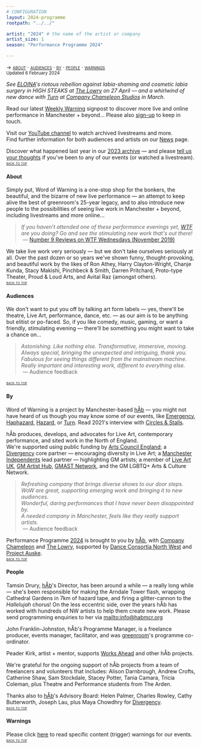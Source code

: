 ```yaml
---
# CONFIGURATION
layout: 2024-programme
rootpath: "../../"

artist: "2024" # the name of the artist or company
artist_size: 1
season: "Performance Programme 2024"

---
```

<span style='font-variant: small-caps'>→ [about](/current/2024/#about) · [audiences](/current/2024/#audiences) · [by](/current/2024/#by) · [people](/current/2024/#people) · [warnings](/current/2024/#warnings)</span><br><small>Updated 6 February 2024</small>        
         
*See [ELOINA](/current/2024/ELOINA)'s riotous rebellion against labia-shaming and cosmetic labia surgery in HIGH STEAKS at <a href="https://thelowry.com" target="_blank">The Lowry</a> on 27 April — and a whirlwind of new dance with [Turn](/current/2024-turn) at <a href="https://companychameleon.com" target="_blank">Company Chameleon Studios</a> in March.*         
         
Read our latest <a href="http://wordofwarning.posthaven.com" target="_blank">Weekly Warning</a> signpost to discover more live and online performance in Manchester + beyond… Please also <a href="{{ site.mailer_signup_url }}" target="_blank">sign-up</a> to keep in touch.        
        
Visit our <a href="https://youtube.com/@warnmcr" target="_blank">YouTube channel</a> to watch archived livestreams and more.<br>Find further information for both audiences and artists on our [News](/news) page.         
        
Discover what happened last year in our [2023 archive](/current/2023) — and please <a href="https://www.illuminate-data.org.uk/survey/mlklqx" target="_blank">tell us your thoughts</a> if you've been to any of our events (or watched a livestream).        
<small><span style='font-variant: small-caps'>[back to top](/current/2024)</span></small>        
        
#### About         
Simply put, Word of Warning is a one-stop shop for the bonkers, the beautiful, and the bizarre of new live performance — an attempt to keep alive the best of greenroom's 25-year legacy, and to also introduce new people to the possibilities of seeing live work in Manchester + beyond, including livestreams and more online…          
>*If you haven’t attended one of these performance evenings yet, <a href="https://thelowry.com/wtf-wednesday" target="_blank">WTF</a> are you doing? Go and see the stimulating new work that's out there!*<br>&nbsp;— <a href="http://number9reviews.blogspot.com/2019/11/theatre-review-tom-cassani-i-promise.html" target="_blank">Number 9 Reviews on WTF Wednesdays (November 2019)</a>        
      
We take live work very seriously — but we don't take ourselves seriously at all. Over the past dozen or so years we've shown funny, thought-provoking, and beautiful work by the likes of Ron Athey, Harry Clayton-Wright, Chanje Kunda, Stacy Makishi, Pinchbeck & Smith, Darren Pritchard, Proto-type Theater, Proud & Loud Arts, and Avital Raz (amongst others).         
<small><span style='font-variant: small-caps'>[back to top](/current/2023)</span></small>         
         
#### Audiences         
We don't want to put you off by talking art form labels — yes, there'll be theatre, Live Art, performance, dance, etc. — as our aim is to be anything but elitist or po-faced. So, if you like comedy, music, gaming, or want a friendly, stimulating evening — there'll be something you might want to take a chance on…         
>*Astonishing. Like nothing else. Transformative, immersive, moving.*<br>*Always special, bringing the unexpected and intriguing, thank you.*<br>*Fabulous for seeing things different from the mainstream machine.<br>Really important and interesting work, different to everything else.*<br>&nbsp;— Audience feedback          
         
<small><span style='font-variant: small-caps'>[back to top](/current/2024)</span></small>        
        
#### By         
Word of Warning is a project by Manchester-based [hÅb](/hab) — you might not have heard of us though you may know some of our events, like [Emergency](http://emergencymcr.org), [Haphazard](http://haphazardmcr.org), [Hazard](http://hazardmcr.org), or [Turn](http://turnmcr.org). Read 2021's interview with <a href="https://circlesandstalls.com/2021/09/17/an-interview-with-word-of-warnings-tamsin-drury" target="_blank">Circles & Stalls</a>.         
          
hÅb produces, develops, and advocates for Live Art, contemporary performance, and sited work in the North of England.<br>We're supported using public funding by <a href="http://artscouncil.org.uk/our-investment/national-portfolio-2018-22" target="_blank">Arts Council England</a>; a <a href="http://divergencymcr.org" target="_blank">Divergency</a> core partner — encouraging diversity in Live Art; a <a href="https://manchesterindependents.org" target="_blank">Manchester Independents</a> lead partner — highlighting GM artists; a member of <a href="http://liveartuk.org" target="_blank">Live Art UK</a>, <a href="http://gm-artisthub.co.uk" target="_blank">GM Artist Hub</a>, <a href="https://g-mast.org" target="_blank">GMAST Network</a>, and the GM LGBTQ+ Arts & Culture Network.         
>*Refreshing company that brings diverse shows to our door steps.*<br>*WoW are great, supporting emerging work and bringing it to new audiences.*<br>*Wonderful, daring performances that I have never been disappointed by.<br>A needed company in Manchester, feels like they really support artists.*<br>&nbsp;— Audience feedback         
         
Performance Programme [2024](/current/2024) is brought to you by [hÅb](/hab), with <a href="https://companychameleon.com" target="_blank">Company Chameleon</a> and <a href="https://thelowry.com" target="_blank">The Lowry</a>, supported by <a href="https://danceconsortianorthwest.org" target="_blank">Dance Consortia North West</a> and <a href="https://projectauske.com" target="_blank">Project Auske</a>.        
<small><span style='font-variant: small-caps'>[back to top](/current/2024)</span></small>        
         
#### People        
Tamsin Drury, [hÅb](/hab)'s Director, has been around a while — a really long while — she's been responsible for making the Arndale Tower flash, wrapping Cathedral Gardens in 7km of hazard tape, and firing a glitter-cannon to the *Hallelujah* chorus! On the less eccentric side, over the years hÅb has worked with hundreds of NW artists to help them create new work. Please send programming enquiries to her via <mailto:info@habmcr.org>        
        
John Franklin-Johnston, hÅb's Programme Manager, is a freelance producer, events manager, facilitator, and was <a href="http://greenroomarts.org" target="_blank">greenroom</a>'s programme co-ordinator.         
         
Peader Kirk, artist + mentor, supports [Works Ahead](/hab/worksahead) and other hÅb projects.         
         
We're grateful for the ongoing support of hÅb projects from a team of freelancers and volunteers that includes: Alison Darnbrough, Andrew Crofts, Catherine Shaw, Sam Stockdale, Stacey Potter, Tania Camara, Tricia Coleman, plus Theatre and Performance students from The Arden.         
         
Thanks also to [hÅb](/hab)'s Advisory Board: Helen Palmer, Charles Rowley, Cathy Butterworth, Joseph Lau, plus Maya Chowdhry for [Divergency](/hab/divergencymcr).        
<small><span style='font-variant: small-caps'>[back to top](/current/2024)</span></small>        
         
#### Warnings          
Please click [here](/warnings) to read specific content (trigger) warnings for our events.        
<small><span style='font-variant: small-caps'>[back to top](/current/2024)</span></small>
